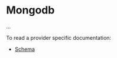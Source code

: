 # Mongodb

...

To read a provider specific documentation:

- [Schema](/docs/channels/mongodb/schema)
